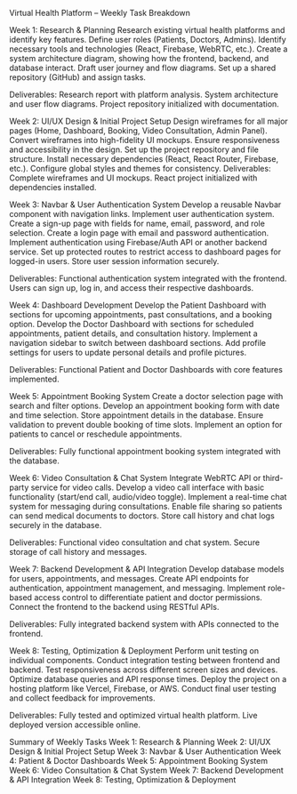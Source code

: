 Virtual Health Platform – Weekly Task Breakdown

Week 1: Research & Planning
Research existing virtual health platforms and identify key features.
Define user roles (Patients, Doctors, Admins).
Identify necessary tools and technologies (React, Firebase, WebRTC, etc.).
Create a system architecture diagram, showing how the frontend, backend, and database interact.
Draft user journey and flow diagrams.
Set up a shared repository (GitHub) and assign tasks.

Deliverables:
Research report with platform analysis.
System architecture and user flow diagrams.
Project repository initialized with documentation.


Week 2: UI/UX Design & Initial Project Setup
Design wireframes for all major pages (Home, Dashboard, Booking, Video Consultation, Admin Panel).
Convert wireframes into high-fidelity UI mockups.
Ensure responsiveness and accessibility in the design.
Set up the project repository and file structure.
Install necessary dependencies (React, React Router, Firebase, etc.).
Configure global styles and themes for consistency.
Deliverables:
Complete wireframes and UI mockups.
React project initialized with dependencies installed.

Week 3: Navbar & User Authentication System
Develop a reusable Navbar component with navigation links.
Implement user authentication system.
Create a sign-up page with fields for name, email, password, and role selection.
Create a login page with email and password authentication.
Implement authentication using Firebase/Auth API or another backend service.
Set up protected routes to restrict access to dashboard pages for logged-in users.
Store user session information securely.

Deliverables:
Functional authentication system integrated with the frontend.
Users can sign up, log in, and access their respective dashboards.

Week 4: Dashboard Development
Develop the Patient Dashboard with sections for upcoming appointments, past consultations, and a booking option.
Develop the Doctor Dashboard with sections for scheduled appointments, patient details, and consultation history.
Implement a navigation sidebar to switch between dashboard sections.
Add profile settings for users to update personal details and profile pictures.

Deliverables:
Functional Patient and Doctor Dashboards with core features implemented.

Week 5: Appointment Booking System
Create a doctor selection page with search and filter options.
Develop an appointment booking form with date and time selection.
Store appointment details in the database.
Ensure validation to prevent double booking of time slots.
Implement an option for patients to cancel or reschedule appointments.

Deliverables:
Fully functional appointment booking system integrated with the database.

Week 6: Video Consultation & Chat System
Integrate WebRTC API or third-party service for video calls.
Develop a video call interface with basic functionality (start/end call, audio/video toggle).
Implement a real-time chat system for messaging during consultations.
Enable file sharing so patients can send medical documents to doctors.
Store call history and chat logs securely in the database.

Deliverables:
Functional video consultation and chat system.
Secure storage of call history and messages.

Week 7: Backend Development & API Integration
Develop database models for users, appointments, and messages.
Create API endpoints for authentication, appointment management, and messaging.
Implement role-based access control to differentiate patient and doctor permissions.
Connect the frontend to the backend using RESTful APIs.

Deliverables:
Fully integrated backend system with APIs connected to the frontend.

Week 8: Testing, Optimization & Deployment
Perform unit testing on individual components.
Conduct integration testing between frontend and backend.
Test responsiveness across different screen sizes and devices.
Optimize database queries and API response times.
Deploy the project on a hosting platform like Vercel, Firebase, or AWS.
Conduct final user testing and collect feedback for improvements.

Deliverables:
Fully tested and optimized virtual health platform.
Live deployed version accessible online.



Summary of Weekly Tasks
Week 1: Research & Planning
Week 2: UI/UX Design & Initial Project Setup
Week 3: Navbar & User Authentication
Week 4: Patient & Doctor Dashboards
Week 5: Appointment Booking System
Week 6: Video Consultation & Chat System
Week 7: Backend Development & API Integration
Week 8: Testing, Optimization & Deployment